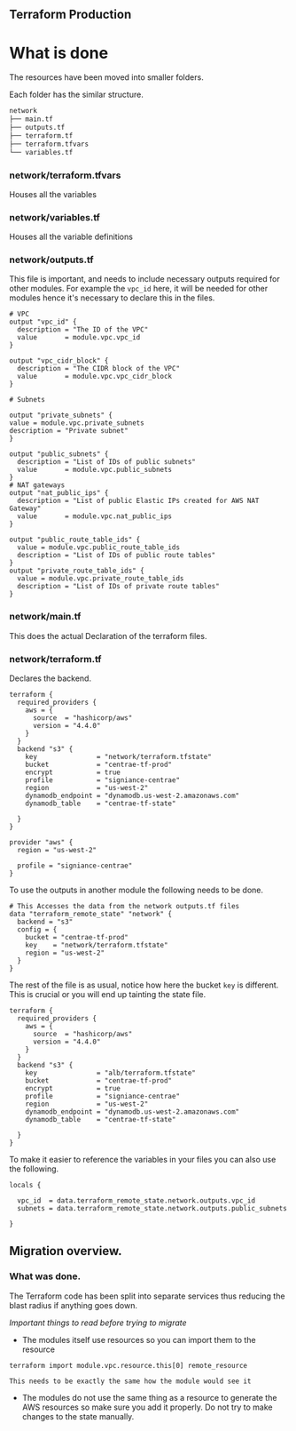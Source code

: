 ## Terraform Production

# What is done
The resources have been moved into smaller folders.

Each folder has the similar structure.

```bash
network
├── main.tf
├── outputs.tf
├── terraform.tf
├── terraform.tfvars
└── variables.tf
```

### network/terraform.tfvars
Houses all the variables

### network/variables.tf
Houses all the variable definitions

### network/outputs.tf 
This file is important, and needs to include necessary outputs required 
for other modules.
For example the `vpc_id` here, it will be needed for other modules hence it's
necessary to declare this in the files.
```hcl
# VPC
output "vpc_id" {
  description = "The ID of the VPC"
  value       = module.vpc.vpc_id
}

output "vpc_cidr_block" {
  description = "The CIDR block of the VPC"
  value       = module.vpc.vpc_cidr_block
}

# Subnets

output "private_subnets" {
value = module.vpc.private_subnets
description = "Private subnet"
}

output "public_subnets" {
  description = "List of IDs of public subnets"
  value       = module.vpc.public_subnets
}
# NAT gateways
output "nat_public_ips" {
  description = "List of public Elastic IPs created for AWS NAT Gateway"
  value       = module.vpc.nat_public_ips
}

output "public_route_table_ids" {
  value = module.vpc.public_route_table_ids
  description = "List of IDs of public route tables"
}
output "private_route_table_ids" {
  value = module.vpc.private_route_table_ids
  description = "List of IDs of private route tables"
}
```
### network/main.tf
This does the actual Declaration of the terraform files.

### network/terraform.tf
Declares the backend.
```hcl
terraform {
  required_providers {
    aws = {
      source  = "hashicorp/aws"
      version = "4.4.0"
    }
  }
  backend "s3" {
    key               = "network/terraform.tfstate"
    bucket            = "centrae-tf-prod"
    encrypt           = true
    profile           = "signiance-centrae"
    region            = "us-west-2"
    dynamodb_endpoint = "dynamodb.us-west-2.amazonaws.com"
    dynamodb_table    = "centrae-tf-state"

  }
}

provider "aws" {
  region = "us-west-2"

  profile = "signiance-centrae"
}
```

To use the outputs in another module the following needs to be done.

```hcl
# This Accesses the data from the network outputs.tf files
data "terraform_remote_state" "network" {
  backend = "s3"
  config = {
    bucket = "centrae-tf-prod"
    key    = "network/terraform.tfstate"
    region = "us-west-2"
  }
}
```

The rest of the file is as usual, notice how here the bucket `key` is different.
This is crucial or you will end up tainting the state file.
```hcl
terraform {
  required_providers {
    aws = {
      source  = "hashicorp/aws"
      version = "4.4.0"
    }
  }
  backend "s3" {
    key               = "alb/terraform.tfstate"
    bucket            = "centrae-tf-prod"
    encrypt           = true
    profile           = "signiance-centrae"
    region            = "us-west-2"
    dynamodb_endpoint = "dynamodb.us-west-2.amazonaws.com"
    dynamodb_table    = "centrae-tf-state"

  }
}
```

To make it easier to reference the variables in your files you can also use 
the following.
```hcl
locals {

  vpc_id  = data.terraform_remote_state.network.outputs.vpc_id
  subnets = data.terraform_remote_state.network.outputs.public_subnets

}
```

## Migration overview.

### What was done.

The Terraform code has been split into separate services thus reducing the 
blast radius if anything goes down.

*Important things to read before trying to migrate*
* The modules itself use resources so you can import them to the 
 resource
 ```hcl
 terraform import module.vpc.resource.this[0] remote_resource
 ```
    This needs to be exactly the same how the module would see it
* The modules do not use the same thing as a resource to generate the AWS 
resources so make sure you add it properly.
Do not try to make changes to the state manually.
